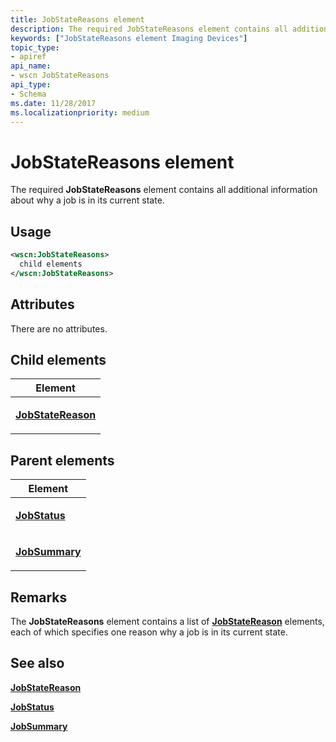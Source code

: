 ```yaml
---
title: JobStateReasons element
description: The required JobStateReasons element contains all additional information about why a job is in its current state.
keywords: ["JobStateReasons element Imaging Devices"]
topic_type:
- apiref
api_name:
- wscn JobStateReasons
api_type:
- Schema
ms.date: 11/28/2017
ms.localizationpriority: medium
---
```


# JobStateReasons element


The required **JobStateReasons** element contains all additional information about why a job is in its current state.

## Usage

```xml
<wscn:JobStateReasons>
  child elements
</wscn:JobStateReasons>
```

## Attributes

There are no attributes.

## Child elements


<table>
<colgroup>
<col width="100%" />
</colgroup>
<thead>
<tr class="header">
<th>Element</th>
</tr>
</thead>
<tbody>
<tr class="odd">
<td><p><a href="jobstatereason.md" data-raw-source="[&lt;strong&gt;JobStateReason&lt;/strong&gt;](jobstatereason.md)"><strong>JobStateReason</strong></a></p></td>
</tr>
</tbody>
</table>

## Parent elements


<table>
<colgroup>
<col width="100%" />
</colgroup>
<thead>
<tr class="header">
<th>Element</th>
</tr>
</thead>
<tbody>
<tr class="odd">
<td><p><a href="jobstatus.md" data-raw-source="[&lt;strong&gt;JobStatus&lt;/strong&gt;](jobstatus.md)"><strong>JobStatus</strong></a></p></td>
</tr>
<tr class="even">
<td><p><a href="jobsummary.md" data-raw-source="[&lt;strong&gt;JobSummary&lt;/strong&gt;](jobsummary.md)"><strong>JobSummary</strong></a></p></td>
</tr>
</tbody>
</table>

## Remarks

The **JobStateReasons** element contains a list of [**JobStateReason**](jobstatereason.md) elements, each of which specifies one reason why a job is in its current state.

## See also


[**JobStateReason**](jobstatereason.md)

[**JobStatus**](jobstatus.md)

[**JobSummary**](jobsummary.md)

 

 






